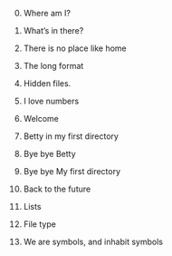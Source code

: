 0. Where am I?
1. What’s in there?
 2. There is no place like home 
3. The long format 
4. Hidden files. 
5. I love numbers 

6. Welcome 
7. Betty in my first directory 
8. Bye bye Betty 
9. Bye bye My first directory 
10. Back to the future 
 11. Lists 
 12. File type
13. We are symbols, and inhabit symbols

